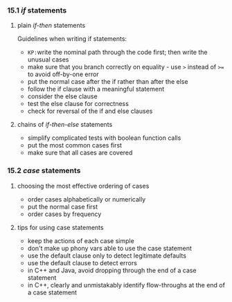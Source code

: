 ### 15.1 *if* statements

1. plain *if-then* statements

    Guidelines when writing if statements:
    + `KP:`write the nominal path through the code first; then write the unusual cases 
    + make sure that you branch correctly on equality - use `>` instead of `>=` to avoid off-by-one error
    + put the normal case after the if rather than after the else
    + follow the if clause with a meaningful statement
    + consider the else clause
    + test the else clause for correctness
    + check for reversal of the if and else clauses

2. chains of *if-then-else* statements
    + simplify complicated tests with boolean function calls
    + put the most common cases first
    + make sure that all cases are covered

### 15.2 *case* statements

1. choosing the most effective ordering of cases
    + order cases alphabetically or numerically
    + put the normal case first
    + order cases by frequency

2. tips for using case statements
    + keep the actions of each case simple
    + don't make up phony vars able to use the case statement
    + use the default clause only to detect legitimate defaults
    + use the default clause to detect errors
    + in C++ and Java, avoid dropping through the end of a case statement
    + in C++, clearly and unmistakably identify flow-throughs at the end of a case statement

